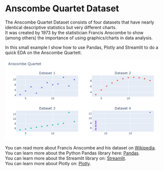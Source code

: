 # Anscombe Quartet Dataset

The Anscombe Quartet Dataset consists of four datasets that have nearly identical
descriptive statistics but very different charts.  
It was created by 1973 by the statistician Francis Anscombe to show (among others) the 
importance of using graphics/charts in data analysis.  

In this small example I show how to use Pandas, Plotly and Streamlit to do a 
quick EDA on the Anscombe Quartett.  

![Charts](img/charts.png)

You can read more about Francis Anscombe and his dataset on [Wikipedia](https://en.wikipedia.org/wiki/Anscombe%27s_quartet).  
You can learn more about the Python Pandas library here: [Pandas](https://pandas.pydata.org/).  
You can learn more about the Streamlit library on: [Streamlit](https://docs.streamlit.io/).  
You can learn more about Plotly on: [Plotly](https://plotly.com/python/).  
